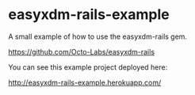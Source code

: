 easyxdm-rails-example
=========================

A small example of how to use the easyxdm-rails gem.

https://github.com/Octo-Labs/easyxdm-rails

You can see this example project deployed here:

http://easyxdm-rails-example.herokuapp.com/


